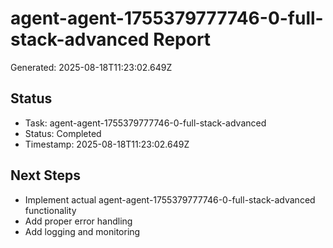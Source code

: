 # agent-agent-1755379777746-0-full-stack-advanced Report

Generated: 2025-08-18T11:23:02.649Z

## Status
- Task: agent-agent-1755379777746-0-full-stack-advanced
- Status: Completed
- Timestamp: 2025-08-18T11:23:02.649Z

## Next Steps
- Implement actual agent-agent-1755379777746-0-full-stack-advanced functionality
- Add proper error handling
- Add logging and monitoring
